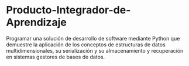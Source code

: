 # Producto-Integrador-de-Aprendizaje
Programar una solución de desarrollo de software mediante Python que demuestre la aplicación de los conceptos de estructuras de datos multidimensionales, su serialización y su almacenamiento y recuperación en sistemas gestores de bases de datos.
